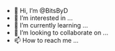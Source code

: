 - 👋 Hi, I’m @BitsByD
- 👀 I’m interested in ...
- 🌱 I’m currently learning ...
- 💞️ I’m looking to collaborate on ...
- 📫 How to reach me ...

<!---
BitsByD/BitsByD is a ✨ special ✨ repository because its `README.md` (this file) appears on your GitHub profile.
You can click the Preview link to take a look at your changes.
--->
